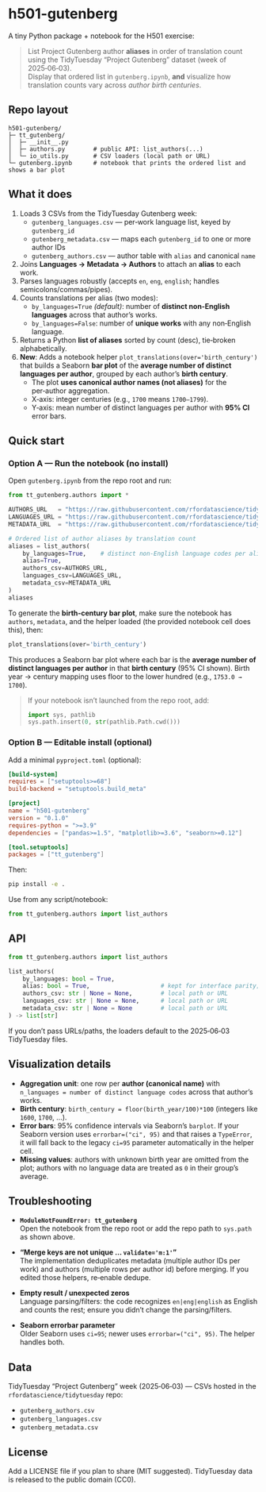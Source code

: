 # h501-gutenberg

A tiny Python package + notebook for the H501 exercise:

> List Project Gutenberg author **aliases** in order of translation count using the TidyTuesday “Project Gutenberg” dataset (week of 2025‑06‑03).  
> Display that ordered list in `gutenberg.ipynb`, **and** visualize how translation counts vary across *author birth centuries*.

## Repo layout

```
h501-gutenberg/
├─ tt_gutenberg/
│  ├─ __init__.py
│  ├─ authors.py        # public API: list_authors(...)
│  └─ io_utils.py       # CSV loaders (local path or URL)
└─ gutenberg.ipynb      # notebook that prints the ordered list and shows a bar plot
```

## What it does

1. Loads 3 CSVs from the TidyTuesday Gutenberg week:
   - `gutenberg_languages.csv` — per‑work language list, keyed by `gutenberg_id`
   - `gutenberg_metadata.csv` — maps each `gutenberg_id` to one or more author IDs
   - `gutenberg_authors.csv` — author table with `alias` and canonical `name`
2. Joins **Languages → Metadata → Authors** to attach an **alias** to each work.
3. Parses languages robustly (accepts `en`, `eng`, `english`; handles semicolons/commas/pipes).
4. Counts translations per alias (two modes):
   - `by_languages=True` *(default)*: number of **distinct non‑English languages** across that author’s works.
   - `by_languages=False`: number of **unique works** with any non‑English language.
5. Returns a Python **list of aliases** sorted by count (desc), tie‑broken alphabetically.
6. **New**: Adds a notebook helper `plot_translations(over='birth_century')` that builds a Seaborn **bar plot** of
   the **average number of distinct languages per author**, grouped by each author’s **birth century**.  
   - The plot **uses canonical author names (not aliases)** for the per‑author aggregation.  
   - X‑axis: integer centuries (e.g., `1700` means `1700–1799`).  
   - Y‑axis: mean number of distinct languages per author with **95% CI** error bars.

## Quick start

### Option A — Run the notebook (no install)

Open `gutenberg.ipynb` from the repo root and run:

```python
from tt_gutenberg.authors import *

AUTHORS_URL   = "https://raw.githubusercontent.com/rfordatascience/tidytuesday/main/data/2025/2025-06-03/gutenberg_authors.csv"
LANGUAGES_URL = "https://raw.githubusercontent.com/rfordatascience/tidytuesday/main/data/2025/2025-06-03/gutenberg_languages.csv"
METADATA_URL  = "https://raw.githubusercontent.com/rfordatascience/tidytuesday/main/data/2025/2025-06-03/gutenberg_metadata.csv"

# Ordered list of author aliases by translation count
aliases = list_authors(
    by_languages=True,    # distinct non‑English language codes per alias
    alias=True,
    authors_csv=AUTHORS_URL,
    languages_csv=LANGUAGES_URL,
    metadata_csv=METADATA_URL
)
aliases
```

To generate the **birth‑century bar plot**, make sure the notebook has `authors`, `metadata`, and the helper loaded (the provided notebook cell does this), then:

```python
plot_translations(over='birth_century')
```

This produces a Seaborn bar plot where each bar is the **average number of distinct languages per author** in that **birth century** (95% CI shown). Birth year → century mapping uses floor to the lower hundred (e.g., `1753.0 → 1700`).

> If your notebook isn’t launched from the repo root, add:
>
> ```python
> import sys, pathlib
> sys.path.insert(0, str(pathlib.Path.cwd()))
> ```

### Option B — Editable install (optional)

Add a minimal `pyproject.toml` (optional):

```toml
[build-system]
requires = ["setuptools>=68"]
build-backend = "setuptools.build_meta"

[project]
name = "h501-gutenberg"
version = "0.1.0"
requires-python = ">=3.9"
dependencies = ["pandas>=1.5", "matplotlib>=3.6", "seaborn>=0.12"]

[tool.setuptools]
packages = ["tt_gutenberg"]
```

Then:

```bash
pip install -e .
```

Use from any script/notebook:

```python
from tt_gutenberg.authors import list_authors
```

## API

```python
from tt_gutenberg.authors import list_authors

list_authors(
    by_languages: bool = True,
    alias: bool = True,                    # kept for interface parity; returns aliases
    authors_csv: str | None = None,        # local path or URL
    languages_csv: str | None = None,      # local path or URL
    metadata_csv: str | None = None        # local path or URL
) -> list[str]
```

If you don’t pass URLs/paths, the loaders default to the 2025‑06‑03 TidyTuesday files.

## Visualization details

- **Aggregation unit**: one row per **author (canonical name)** with `n_languages = number of distinct language codes` across that author’s works.
- **Birth century**: `birth_century = floor(birth_year/100)*100` (integers like `1600`, `1700`, …).
- **Error bars**: 95% confidence intervals via Seaborn’s `barplot`. If your Seaborn version uses `errorbar=("ci", 95)` and that raises a `TypeError`, it will fall back to the legacy `ci=95` parameter automatically in the helper cell.
- **Missing values**: authors with unknown birth year are omitted from the plot; authors with no language data are treated as `0` in their group’s average.

## Troubleshooting

- **`ModuleNotFoundError: tt_gutenberg`**  
  Open the notebook from the repo root or add the repo path to `sys.path` as shown above.

- **“Merge keys are not unique … `validate='m:1'`”**  
  The implementation deduplicates metadata (multiple author IDs per work) and authors (multiple rows per author id) before merging. If you edited those helpers, re‑enable dedupe.

- **Empty result / unexpected zeros**  
  Language parsing/filters: the code recognizes `en|eng|english` as English and counts the rest; ensure you didn’t change the parsing/filters.

- **Seaborn errorbar parameter**  
  Older Seaborn uses `ci=95`; newer uses `errorbar=("ci", 95)`. The helper handles both.

## Data

TidyTuesday “Project Gutenberg” week (2025‑06‑03) — CSVs hosted in the `rfordatascience/tidytuesday` repo:

- `gutenberg_authors.csv`
- `gutenberg_languages.csv`
- `gutenberg_metadata.csv`

## License

Add a LICENSE file if you plan to share (MIT suggested). TidyTuesday data is released to the public domain (CC0).